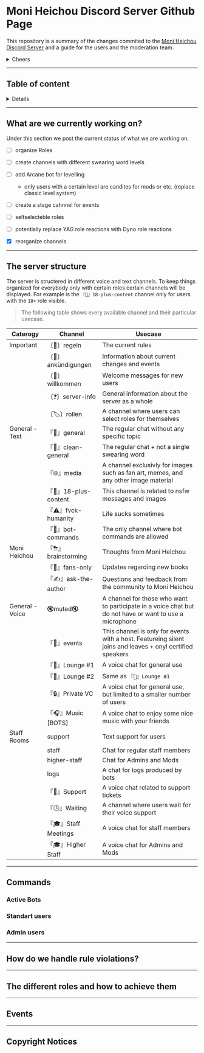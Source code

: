 <!-- Introduction -->
# Moni Heichou Discord Server Github Page

This repository is a summary of the changes commited to the [Moni Heichou Discord Server](https://discord.gg/U2MSjuZAT7 "Invite Link") and a guide for the users and the moderation team.

<details><summary>Cheers</summary>

```
      _                        
     | |                       
  ___| |__   ___  ___ _ __ ___ 
 / __| '_ \ / _ \/ _ \ '__/ __|
| (__| | | |  __/  __/ |  \__ \
 \___|_| |_|\___|\___|_|  |___/
``` 
</details>

---

<!-- Content  -->
## Table of content
<details>

- [Moni Heichou Discord Server Github Page](#moni-heichou-discord-server-github-page)
  - [Table of content](#table-of-content)
  - [What are we currently working on?](#what-are-we-currently-working-on)
  - [The server structure](#the-server-structure)
  - [Commands](#commands)
    - [Active Bots](#active-bots)
    - [Standart users](#standart-users)
    - [Admin users](#admin-users)
  - [How do we handle rule violations?](#how-do-we-handle-rule-violations)
  - [The different roles and how to achieve them](#the-different-roles-and-how-to-achieve-them)
  - [Events](#events)
  - [Copyright Notices](#copyright-notices)
</details>

--- 
<!-- Current Progress -->
## What are we currently working on?

Under this section we post the current status of what we are working on. 

- [ ] organize Roles

- [ ] create channels with different 
swearing word levels

- [ ] add Arcane bot for levelling

  * only users with a certain level are candites for mods or etc. (replace classic level system)

- [ ] create a stage cahnnel for events

- [ ] selfselecteble roles

- [ ] potentially replace YAG role reactions with Dyno role reactions

- [x] reorganize channels

---
<!-- Structure -->
## The server structure

The server is structered in different voice and text channels. To keep things organized for everybody only with certain roles certain channels will be displayed. For example is the `『🔞』18-plus-content` channel only for users with the `18+` role visible. 
>The following table shows every available channel and their particular usecase. 

| Caterogy | Channel | Usecase |
| ------- | ------- |--- |
| Important | 〔📝〕regeln | The current rules |
| | 〔🔔〕ankündigungen | Information about current changes and events |
| | 〔🎉〕willkommen | Welcome messages for new users |
| | 〔❓〕server-info | General information about the server as a whole |
| | 〔🏷〕rollen | A channel where users can select roles for themselves |
| General - Text | 『💬』general | The regular chat without any specific topic |
| | 『💬』clean-general | The regular chat + not a single swearing word |
| | 『🌐』media | A channel exclusivly for images such as fan art, memes, and any other image material |
| | 『🔞』18-plus-content | This channel is related to nsfw messages and images | 
| | 『⚠』fvck-humanity | Life sucks sometimes |
| | 『👾』bot-commands | The only channel where bot commands are allowed |
| Moni Heichou | 『⛈』brainstorming | Thoughts from Moni Heichou |
| | 『🧡』fans-only | Updates regarding new books |
| | 『✍️』ask-the-author | Questions and feedback from the community to Moni Heichou |
| General - Voice | 🔇muted🔇 | A channel for those who want to participate in a voice chat but do not have or want to use a microphone |
| | 『🎤』events | This channel is only for events with a host. Featureing silent joins and leaves + onyl certified speakers |
| | 『👥』Lounge #1 | A voice chat for general use |
| | 『👥』Lounge #2 | Same as  `『👥』Lounge #1` |
| | 『🔒』Private VC | A voice chat for general use, but limited to a smaller number of users |
| | 『🎧』Music [BOTS] | A voice chat to enjoy some nice music with your friends |
| Staff Rooms | support | Text support for users |
| | staff | Chat for regular staff members |
| | higher-staff | Chat for Admins and Mods |
| | logs | A chat for logs produced by bots |
| | 『🔧』Support | A voice chat related to support tickets |
| | 『🕒』Waiting | A channel where users wait for their voice support |
| | 『🎓』Staff Meetings | A voice chat for staff members |
| | 『🎓』Higher Staff | A voice chat for Admins and Mods |s



---
<!--- Bot Commands -->
## Commands

### Active Bots

### Standart users

### Admin users

---
<!--- Rules -->
## How do we handle rule violations?

---
<!-- Roles -->
## The different roles and how to achieve them

---
<!--- Past Events -->
## Events

---
<!--- Copyright -->
## Copyright Notices

